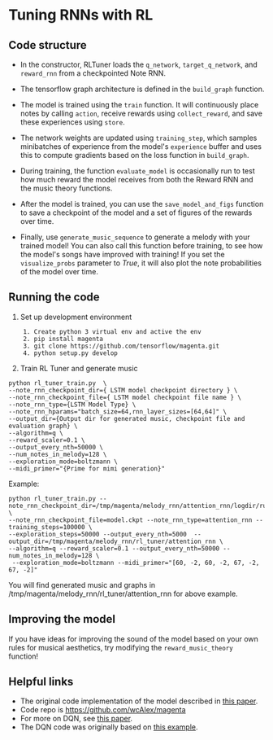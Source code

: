 # Tuning RNNs with RL


## Code structure
*   In the constructor, RLTuner loads the `q_network`, `target_q_network`, and
    `reward_rnn` from a checkpointed Note RNN.

*   The tensorflow graph architecture is defined in the `build_graph`
    function.

*   The model is trained using the `train` function. It will continuously
    place notes by calling `action`, receive rewards using `collect_reward`,
    and save these experiences using `store`.

*   The network weights are updated using `training_step`, which samples
    minibatches of experience from the model's `experience` buffer and uses
    this to compute gradients based on the loss function in `build_graph`.

*   During training, the function `evaluate_model` is occasionally run to
    test how much reward the model receives from both the Reward RNN and the
    music theory functions.

*   After the model is trained, you can use the `save_model_and_figs` function
    to save a checkpoint of the model and a set of figures of the rewards over
    time.

*   Finally, use `generate_music_sequence` to generate a melody with your
    trained model! You can also call this function before training, to see how
    the model's songs have improved with training! If you set the
    `visualize_probs` parameter to *True*, it will also plot the
    note probabilities of the model over time.

## Running the code

1. Set up development environment
```angular2html
	1. Create python 3 virtual env and active the env
	2. pip install magenta
	3. git clone https://github.com/tensorflow/magenta.git
	4. python setup.py develop
```

2. Train RL Tuner and generate music
```angular2html
python rl_tuner_train.py  \
--note_rnn_checkpoint_dir={ LSTM model checkpoint directory } \
--note_rnn_checkpoint_file={ LSTM model checkpoint file name } \
--note_rnn_type={LSTM Model Type} \
--note_rnn_hparams="batch_size=64,rnn_layer_sizes=[64,64]" \
--output_dir={Output dir for generated music, checkpoint file and evaluation graph} \
--algorithm=q \
--reward_scaler=0.1 \
--output_every_nth=50000 \
--num_notes_in_melody=128 \
--exploration_mode=boltzmann \
--midi_primer="{Prime for mimi generation}"
```

Example:
```angular2html
python rl_tuner_train.py --note_rnn_checkpoint_dir=/tmp/magenta/melody_rnn/attention_rnn/logdir/run1/train/ \ 
--note_rnn_checkpoint_file=model.ckpt --note_rnn_type=attention_rnn --training_steps=100000 \ 
--exploration_steps=50000 --output_every_nth=5000  --output_dir=/tmp/magenta/melody_rnn/rl_tuner/attention_rnn \
--algorithm=q --reward_scaler=0.1 --output_every_nth=50000 --num_notes_in_melody=128 \
 --exploration_mode=boltzmann --midi_primer="[60, -2, 60, -2, 67, -2, 67, -2]"
```
You will find generated music and graphs in /tmp/magenta/melody_rnn/rl_tuner/attention_rnn for above example.

## Improving the model
If you have ideas for improving the sound of the model based on your own rules
for musical aesthetics, try modifying the `reward_music_theory` function!

## Helpful links

*   The original code implementation of the model described in [this paper][our arxiv].
*   Code repo is https://github.com/wcAlex/magenta
*   For more on DQN, see [this paper][dqn].
*   The DQN code was originally based on [this example][dqn ex].

[our arxiv]: https://arxiv.org/pdf/1611.02796v2.pdf
[blog post]: https://magenta.tensorflow.org/2016/11/09/tuning-recurrent-networks-with-reinforcement-learning/
[ipynb]: https://nbviewer.jupyter.org/github/tensorflow/magenta/tree/master/magenta/models/rl_tuner/rl_tuner.ipynb
[note rnn ckpt]: http://download.magenta.tensorflow.org/models/rl_tuner_note_rnn.ckpt
[magenta pretrained]: https://github.com/tensorflow/magenta/tree/master/magenta/models/melody_rnn#pre-trained
[dqn ex]: https://github.com/nivwusquorum/tensorflow-deepq/blob/master/tf_rl/
[g learning]: https://arxiv.org/pdf/1512.08562.pdf
[psi learning]: http://homepages.inf.ed.ac.uk/svijayak/publications/rawlik-RSS2012.pdf
[dqn]: https://www.cs.toronto.edu/~vmnih/docs/dqn.pdf
